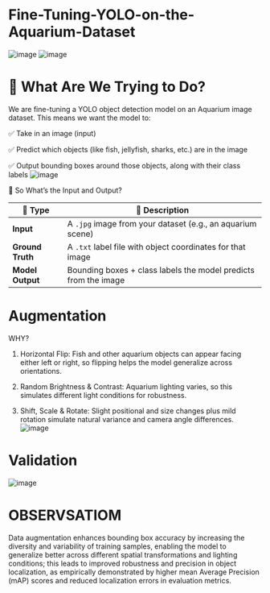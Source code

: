 # Fine-Tuning-YOLO-on-the-Aquarium-Dataset
![image](https://github.com/user-attachments/assets/1a2ada33-0973-467d-84ef-34dba4f447d5)
![image](https://github.com/user-attachments/assets/b5ec379e-4e43-4fcb-9e8f-2384c9ee164d)

# 🧠 What Are We Trying to Do?
We are fine-tuning a YOLO object detection model on an Aquarium image dataset. This means we want the model to:


✅ Take in an image (input)

✅ Predict which objects (like fish, jellyfish, sharks, etc.) are in the image

✅ Output bounding boxes around those objects, along with their class labels
![image](https://github.com/user-attachments/assets/f43d6b6d-849d-4524-939a-d6686d8829df)

🔁 So What’s the Input and Output?

| 🔹 **Type**      | 🔸 **Description**                                              |
| ---------------- | --------------------------------------------------------------- |
| **Input**        | A `.jpg` image from your dataset (e.g., an aquarium scene)      |
| **Ground Truth** | A `.txt` label file with object coordinates for that image      |
| **Model Output** | Bounding boxes + class labels the model predicts from the image |

# Augmentation 
WHY?
1. Horizontal Flip: Fish and other aquarium objects can appear facing either left or right, so flipping helps the model generalize across orientations.

2. Random Brightness & Contrast: Aquarium lighting varies, so this simulates different light conditions for robustness.

3. Shift, Scale & Rotate: Slight positional and size changes plus mild rotation simulate natural variance and camera angle differences.
![image](https://github.com/user-attachments/assets/1115b623-6fa4-48e6-a20b-707ed82f6a92)

# Validation 
![image](https://github.com/user-attachments/assets/df987040-9ab4-44f0-a85f-e7b5ef0d30d7)

# OBSERVSATIOM
Data augmentation enhances bounding box accuracy by increasing the diversity and variability of training samples, enabling the model to generalize better across different spatial transformations and lighting conditions; this leads to improved robustness and precision in object localization, as empirically demonstrated by higher mean Average Precision (mAP) scores and reduced localization errors in evaluation metrics.
